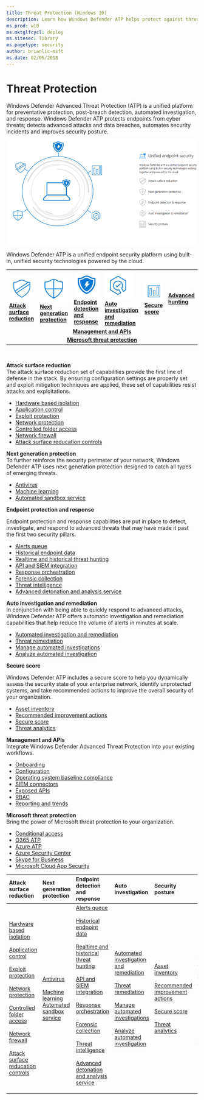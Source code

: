```yaml
---
title: Threat Protection (Windows 10)
description: Learn how Windows Defender ATP helps protect against threats.
ms.prod: w10
ms.mktglfcycl: deploy
ms.sitesec: library
ms.pagetype: security
author: brianlic-msft
ms.date: 02/05/2018
---
```


# Threat Protection
Windows Defender Advanced Threat Protection (ATP) is a unified platform for preventative protection, post-breach detection, automated investigation, and response. Windows Defender ATP protects endpoints from cyber threats; detects advanced attacks and data breaches, automates security incidents and improves security posture.

![Windows Defender ATP components](images/wdatp-pillars2.png)

Windows Defender ATP is a unified endpoint security platform using built-in, unified security technologies powered by the cloud. 

<table>
<tr style="text-align:left;">
<td><a href="#asr"><img src="images/ASR_icon.png"> <br> <b>Attack surface reduction</b></a></td>
<td><a href="#ngp"><img src="images/ngp_icon.png"><br> <b>Next generation protection</b></a></td>
<td><a href="#edr"><img src="images/edr_icon.png"><br> <b>Endpoint detection and response</b></a></td>
<td><a href="#ai"><img src="images/AR_icon.png"><br> <b>Auto investigation and remediation</b></a></td>
<td><a href="#ss"><img src="images/SS_icon.png"><br> <b>Secure score</b></a></td>
<td><a href="#ah"><b>Advanced hunting</b></a></td>
</tr>
<tr style="text-align:center;">
<td colspan="6">
<a href="#apis"><b>Management and APIs</a></b></td>
</tr>
<tr style="text-align:center;">
<td colspan="6"><a href="#mtp"><b>Microsoft threat protection</a></b></td>
</tr>
</table>
<br>


<a name="asr"></a>

**Attack surface reduction**<br>
The attack surface reduction set of capabilities provide the first line of defense in the stack. By ensuring configuration settings are properly set and exploit mitigation techniques are applied, these set of capabilities resist attacks and exploitations. 

- [Hardware based isolation](https://docs.microsoft.com/en-us/windows/security/threat-protection/windows-defender-application-guard/wd-app-guard-overview) 
- [Application control](https://docs.microsoft.com/windows/security/threat-protection/windows-defender-application-control/windows-defender-application-control)
- [Exploit protection](https://docs.microsoft.com/windows/security/threat-protection/windows-defender-exploit-guard/windows-defender-exploit-guard)
- [Network protection](https://docs.microsoft.com/windows/security/threat-protection/windows-defender-exploit-guard/network-protection-exploit-guard)
- [Controlled folder access](https://docs.microsoft.com/windows/security/threat-protection/windows-defender-exploit-guard/controlled-folders-exploit-guard)
- [Network firewall](https://docs.microsoft.com/en-us/windows/security/identity-protection/windows-firewall/windows-firewall-with-advanced-security)
- [Attack surface reducation controls](https://docs.microsoft.com/en-us/windows/security/threat-protection/windows-defender-exploit-guard/attack-surface-reduction-exploit-guard)

<a name="ngp"></a>

**Next generation protection**<br>
To further reinforce the security perimeter of your network, Windows Defender ATP uses next generation protection designed to catch all types of emerging threats.

- [Antivirus](https://docs.microsoft.com/windows/security/threat-protection/windows-defender-antivirus/windows-defender-antivirus-in-windows-10) 
- [Machine learning](https://docs.microsoft.com/windows/security/threat-protection/windows-defender-antivirus/utilize-microsoft-cloud-protection-windows-defender-antivirus) 
- [Automated sandbox service](https://docs.microsoft.com/en-us/windows/security/threat-protection/windows-defender-antivirus/configure-block-at-first-sight-windows-defender-antivirus)


<a name="edr"></a>

**Endpoint protection and response**<br>

Endpoint protection and response capabilities are put in place to detect, investigate, and respond to advanced threats that may have made it past the first two security pillars. 

- [Alerts queue](https://docs.microsoft.com/en-us/windows/security/threat-protection/windows-defender-atp/alerts-queue-windows-defender-advanced-threat-protection)
- [Historical endpoint data](https://docs.microsoft.com/windows/security/threat-protection/windows-defender-atp/investigate-machines-windows-defender-advanced-threat-protection#machine-timeline)
- [Realtime and historical threat hunting](https://docs.microsoft.com/windows/security/threat-protection/windows-defender-atp/advanced-hunting-windows-defender-advanced-threat-protection)
- [API and SIEM integration](https://docs.microsoft.com/en-us/windows/security/threat-protection/windows-defender-atp/configure-siem-windows-defender-advanced-threat-protection)
- [Response orchestration](https://docs.microsoft.com/windows/security/threat-protection/windows-defender-atp/response-actions-windows-defender-advanced-threat-protection)
- [Forensic collection](https://docs.microsoft.com/windows/security/threat-protection/windows-defender-atp/respond-machine-alerts-windows-defender-advanced-threat-protection#collect-investigation-package-from-machines)
- [Threat intelligence](https://docs.microsoft.com/windows/security/threat-protection/windows-defender-atp/threat-indicator-concepts-windows-defender-advanced-threat-protection)
- [Advanced detonation and analysis service](https://docs.microsoft.com/en-us/windows/security/threat-protection/windows-defender-atp/respond-file-alerts-windows-defender-advanced-threat-protection#deep-analysis)

<a name="ai"></a>

**Auto investigation and remediation**<br>
In conjunction with being able to quickly respond to advanced attacks, Windows Defender ATP offers automatic investigation and remediation capabilities that help reduce the volume of alerts in minutes at scale. 

- [Automated investigation and remediation](https://docs.microsoft.com/en-us/windows/security/threat-protection/windows-defender-atp/automated-investigations-windows-defender-advanced-threat-protection)
- [Threat remediation](https://docs.microsoft.com/en-us/windows/security/threat-protection/windows-defender-atp/automated-investigations-windows-defender-advanced-threat-protection#how-threats-are-remediated)
- [Manage automated investigations](https://docs.microsoft.com/en-us/windows/security/threat-protection/windows-defender-atp/automated-investigations-windows-defender-advanced-threat-protection#manage-automated-investigations)
- [Analyze automated investigation](https://docs.microsoft.com/en-us/windows/security/threat-protection/windows-defender-atp/automated-investigations-windows-defender-advanced-threat-protection#analyze-automated-investigations)

<a name="sp"></a>

**Secure score**<br>

Windows Defender ATP includes a secure score to help you dynamically assess the security state of your enterprise network, identify unprotected systems, and take recommended actions to improve the overall security of your organization.
- [Asset inventory](https://docs.microsoft.com/windows/security/threat-protection/windows-defender-atp/secure-score-dashboard-windows-defender-advanced-threat-protection)
- [Recommended improvement actions](https://docs.microsoft.com/windows/security/threat-protection/windows-defender-atp/secure-score-dashboard-windows-defender-advanced-threat-protection)
- [Secure score](https://docs.microsoft.com/windows/security/threat-protection/windows-defender-atp/secure-score-dashboard-windows-defender-advanced-threat-protection)
- [Threat analytics](https://docs.microsoft.com/windows/security/threat-protection/windows-defender-atp/threat-analytics-dashboard-windows-defender-advanced-threat-protection)

<a name="apis"></a>

**Management and APIs**<br>
Integrate Windows Defender Advanced Threat Protection into your existing workflows.
- [Onboarding](https://docs.microsoft.com/en-us/windows/security/threat-protection/windows-defender-atp/onboard-configure-windows-defender-advanced-threat-protection)
- [Configuration](https://docs.microsoft.com/en-us/windows/security/threat-protection/windows-defender-atp/preferences-setup-windows-defender-advanced-threat-protection)
- [Operating system baseline compliance](https://docs.microsoft.com/windows/security/threat-protection/windows-defender-atp/secure-score-dashboard-windows-defender-advanced-threat-protection)
- [SIEM connectors](https://docs.microsoft.com/en-us/windows/security/threat-protection/windows-defender-atp/configure-siem-windows-defender-advanced-threat-protection) 
- [Exposed APIs](https://docs.microsoft.com/en-us/windows/security/threat-protection/windows-defender-atp/exposed-apis-windows-defender-advanced-threat-protection)
- [RBAC](https://docs.microsoft.com/en-us/windows/security/threat-protection/windows-defender-atp/rbac-windows-defender-advanced-threat-protection)
- [Reporting and trends](https://docs.microsoft.com/windows/security/threat-protection/windows-defender-atp/powerbi-reports-windows-defender-advanced-threat-protection)

<a name="mtp"></a>

**Microsoft threat protection** <br>
Bring the power of Microsoft threat protection to your organization.
- [Conditional access](https://docs.microsoft.com/en-us/windows/security/threat-protection/windows-defender-atp/conditional-access-windows-defender-advanced-threat-protection)
- [O365 ATP](integration.md)
- [Azure ATP](integration.md)
- [Azure Security Center](integration.md)
- [Skype for Business](integration.md) 
- [Microsoft Cloud App Security](integration.md)

Attack surface reduction | Next generation protection | Endpoint detection and response | Auto investigation | Security posture | Advanced hunting | Management and APIs | Microsoft threat protection
:---|:---|:---|:---|:---|:---|:---|:---
[Hardware based isolation](https://docs.microsoft.com/en-us/windows/security/threat-protection/windows-defender-application-guard/wd-app-guard-overview)<br><br> [Application control](https://docs.microsoft.com/windows/security/threat-protection/windows-defender-application-control/windows-defender-application-control)<br><br> [Exploit protection](https://docs.microsoft.com/windows/security/threat-protection/windows-defender-exploit-guard/windows-defender-exploit-guard)<br><br> [Network protection](https://docs.microsoft.com/windows/security/threat-protection/windows-defender-exploit-guard/network-protection-exploit-guard)<br> <br>[Controlled folder access](https://docs.microsoft.com/windows/security/threat-protection/windows-defender-exploit-guard/controlled-folders-exploit-guard)<br><br>[Network firewall](https://docs.microsoft.com/en-us/windows/security/identity-protection/windows-firewall/windows-firewall-with-advanced-security)<br><br>[Attack surface reducation controls](https://docs.microsoft.com/en-us/windows/security/threat-protection/windows-defender-exploit-guard/attack-surface-reduction-exploit-guard)| [Antivirus](https://docs.microsoft.com/windows/security/threat-protection/windows-defender-antivirus/windows-defender-antivirus-in-windows-10)<br><br> [Machine learning](https://docs.microsoft.com/windows/security/threat-protection/windows-defender-antivirus/utilize-microsoft-cloud-protection-windows-defender-antivirus) [Automated sandbox service](https://docs.microsoft.com/en-us/windows/security/threat-protection/windows-defender-antivirus/configure-block-at-first-sight-windows-defender-antivirus)| [Alerts queue](https://docs.microsoft.com/en-us/windows/security/threat-protection/windows-defender-atp/alerts-queue-windows-defender-advanced-threat-protection)<br><br> [Historical endpoint data](https://docs.microsoft.com/windows/security/threat-protection/windows-defender-atp/investigate-machines-windows-defender-advanced-threat-protection#machine-timeline)<br><br>[Realtime and historical threat hunting](https://docs.microsoft.com/windows/security/threat-protection/windows-defender-atp/advanced-hunting-windows-defender-advanced-threat-protection)<br><br>[API and SIEM integration](https://docs.microsoft.com/en-us/windows/security/threat-protection/windows-defender-atp/configure-siem-windows-defender-advanced-threat-protection)<br><br>[Response orchestration](https://docs.microsoft.com/windows/security/threat-protection/windows-defender-atp/response-actions-windows-defender-advanced-threat-protection)<br><br>[Forensic collection](https://docs.microsoft.com/windows/security/threat-protection/windows-defender-atp/respond-machine-alerts-windows-defender-advanced-threat-protection#collect-investigation-package-from-machines)<br><br>[Threat intelligence](https://docs.microsoft.com/windows/security/threat-protection/windows-defender-atp/threat-indicator-concepts-windows-defender-advanced-threat-protection)<br><br>[Advanced detonation and analysis service](https://docs.microsoft.com/en-us/windows/security/threat-protection/windows-defender-atp/respond-file-alerts-windows-defender-advanced-threat-protection#deep-analysis)<br><br>| [Automated investigation and remediation](https://docs.microsoft.com/en-us/windows/security/threat-protection/windows-defender-atp/automated-investigations-windows-defender-advanced-threat-protection)<br><br>[Threat remediation](https://docs.microsoft.com/en-us/windows/security/threat-protection/windows-defender-atp/automated-investigations-windows-defender-advanced-threat-protection#how-threats-are-remediated)<br><br>[Manage automated investigations](https://docs.microsoft.com/en-us/windows/security/threat-protection/windows-defender-atp/automated-investigations-windows-defender-advanced-threat-protection#manage-automated-investigations)<br><br>[Analyze automated investigation](https://docs.microsoft.com/en-us/windows/security/threat-protection/windows-defender-atp/automated-investigations-windows-defender-advanced-threat-protection#analyze-automated-investigations)|[Asset inventory](https://docs.microsoft.com/windows/security/threat-protection/windows-defender-atp/secure-score-dashboard-windows-defender-advanced-threat-protection)<br><br>[Recommended improvement actions](https://docs.microsoft.com/windows/security/threat-protection/windows-defender-atp/secure-score-dashboard-windows-defender-advanced-threat-protection)<br><br>[Secure score](https://docs.microsoft.com/windows/security/threat-protection/windows-defender-atp/secure-score-dashboard-windows-defender-advanced-threat-protection)<br><br>[Threat analytics](https://docs.microsoft.com/windows/security/threat-protection/windows-defender-atp/threat-analytics-dashboard-windows-defender-advanced-threat-protection)| [Realtime and historical threat hunting](https://docs.microsoft.com/windows/security/threat-protection/windows-defender-atp/advanced-hunting-windows-defender-advanced-threat-protection)<br><br>Scheduled queries <br><br> Scheduled queries (Github) <br><br> [Custom TI](https://docs.microsoft.com/en-us/windows/security/threat-protection/windows-defender-atp/use-custom-ti-windows-defender-advanced-threat-protection) | [Onboarding](https://docs.microsoft.com/en-us/windows/security/threat-protection/windows-defender-atp/onboard-configure-windows-defender-advanced-threat-protection)<br><br> [Configuration](https://docs.microsoft.com/en-us/windows/security/threat-protection/windows-defender-atp/preferences-setup-windows-defender-advanced-threat-protection)<br><br> [Operating system baseline compliance](https://docs.microsoft.com/windows/security/threat-protection/windows-defender-atp/secure-score-dashboard-windows-defender-advanced-threat-protection)<br><br>[SIEM connectors](https://docs.microsoft.com/en-us/windows/security/threat-protection/windows-defender-atp/configure-siem-windows-defender-advanced-threat-protection)<br><br>[Exposed APIs](https://docs.microsoft.com/en-us/windows/security/threat-protection/windows-defender-atp/exposed-apis-windows-defender-advanced-threat-protection)<br><br>[RBAC](https://docs.microsoft.com/en-us/windows/security/threat-protection/windows-defender-atp/rbac-windows-defender-advanced-threat-protection)<br><br>[Reportin and trends](https://docs.microsoft.com/windows/security/threat-protection/windows-defender-atp/powerbi-reports-windows-defender-advanced-threat-protection)| [Conditional access](https://docs.microsoft.com/en-us/windows/security/threat-protection/windows-defender-atp/conditional-access-windows-defender-advanced-threat-protection)<br><br>[O365 ATP](integration.md)<br><br>[Azure ATP](integration.md)<br><br>[Azure Security Center](integration.md)<br><br>[Skype for Business](integration.md)<br><br>[Microsoft Cloud App Security](integration.md)








